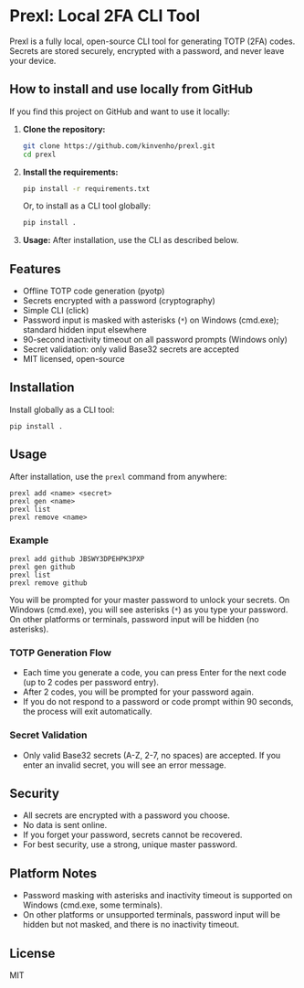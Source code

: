 # Prexl: Local 2FA CLI Tool

Prexl is a fully local, open-source CLI tool for generating TOTP (2FA) codes. Secrets are stored securely, encrypted with a password, and never leave your device.

## How to install and use locally from GitHub

If you find this project on GitHub and want to use it locally:

1. **Clone the repository:**
   ```sh
   git clone https://github.com/kinvenho/prexl.git
   cd prexl
   ```
2. **Install the requirements:**
   ```sh
   pip install -r requirements.txt
   ```
   Or, to install as a CLI tool globally:
   ```sh
   pip install .
   ```
3. **Usage:**
   After installation, use the CLI as described below.

## Features
- Offline TOTP code generation (pyotp)
- Secrets encrypted with a password (cryptography)
- Simple CLI (click)
- Password input is masked with asterisks (`*`) on Windows (cmd.exe); standard hidden input elsewhere
- 90-second inactivity timeout on all password prompts (Windows only)
- Secret validation: only valid Base32 secrets are accepted
- MIT licensed, open-source

## Installation

Install globally as a CLI tool:

```
pip install .
```

## Usage

After installation, use the `prexl` command from anywhere:

```
prexl add <name> <secret>
prexl gen <name>
prexl list
prexl remove <name>
```

### Example

```
prexl add github JBSWY3DPEHPK3PXP
prexl gen github
prexl list
prexl remove github
```

You will be prompted for your master password to unlock your secrets. On Windows (cmd.exe), you will see asterisks (`*`) as you type your password. On other platforms or terminals, password input will be hidden (no asterisks).

### TOTP Generation Flow
- Each time you generate a code, you can press Enter for the next code (up to 2 codes per password entry).
- After 2 codes, you will be prompted for your password again.
- If you do not respond to a password or code prompt within 90 seconds, the process will exit automatically.

### Secret Validation
- Only valid Base32 secrets (A-Z, 2-7, no spaces) are accepted. If you enter an invalid secret, you will see an error message.

## Security
- All secrets are encrypted with a password you choose.
- No data is sent online.
- If you forget your password, secrets cannot be recovered.
- For best security, use a strong, unique master password.

## Platform Notes
- Password masking with asterisks and inactivity timeout is supported on Windows (cmd.exe, some terminals).
- On other platforms or unsupported terminals, password input will be hidden but not masked, and there is no inactivity timeout.

## License
MIT 